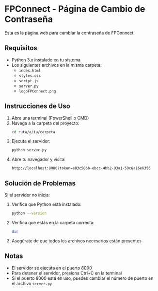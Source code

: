 # FPConnect - Página de Cambio de Contraseña

Esta es la página web para cambiar la contraseña de FPConnect.

## Requisitos

- Python 3.x instalado en tu sistema
- Los siguientes archivos en la misma carpeta:
  - `index.html`
  - `styles.css`
  - `script.js`
  - `server.py`
  - `logoFPConnect.png`

## Instrucciones de Uso

1. Abre una terminal (PowerShell o CMD)
2. Navega a la carpeta del proyecto:
   ```bash
   cd ruta/a/tu/carpeta
   ```
3. Ejecuta el servidor:
   ```bash
   python server.py
   ```
4. Abre tu navegador y visita:
   ```
   http://localhost:8000?token=e83c586b-ebcc-4bb2-93a1-59c6a16e6356
   ```

## Solución de Problemas

Si el servidor no inicia:
1. Verifica que Python está instalado:
   ```bash
   python --version
   ```
2. Verifica que estás en la carpeta correcta:
   ```bash
   dir
   ```
3. Asegúrate de que todos los archivos necesarios están presentes

## Notas

- El servidor se ejecuta en el puerto 8000
- Para detener el servidor, presiona Ctrl+C en la terminal
- Si el puerto 8000 está en uso, puedes cambiar el número de puerto en el archivo `server.py` 